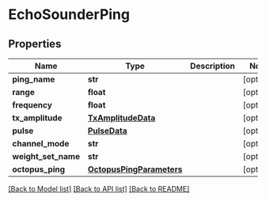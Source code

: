 # EchoSounderPing

## Properties
Name | Type | Description | Notes
------------ | ------------- | ------------- | -------------
**ping_name** | **str** |  | [optional] 
**range** | **float** |  | [optional] 
**frequency** | **float** |  | [optional] 
**tx_amplitude** | [**TxAmplitudeData**](TxAmplitudeData.md) |  | [optional] 
**pulse** | [**PulseData**](PulseData.md) |  | [optional] 
**channel_mode** | **str** |  | [optional] 
**weight_set_name** | **str** |  | [optional] 
**octopus_ping** | [**OctopusPingParameters**](OctopusPingParameters.md) |  | [optional] 

[[Back to Model list]](../README.md#documentation-for-models) [[Back to API list]](../README.md#documentation-for-api-endpoints) [[Back to README]](../README.md)


